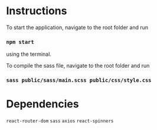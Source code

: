 # Instructions

To start the application, navigate to the root folder and run

### `npm start`

using the terminal.

To compile the sass file, navigate to the root folder and run

### `sass public/sass/main.scss public/css/style.css`

# Dependencies

`react-router-dom`
`sass`
`axios`
`react-spinners`


